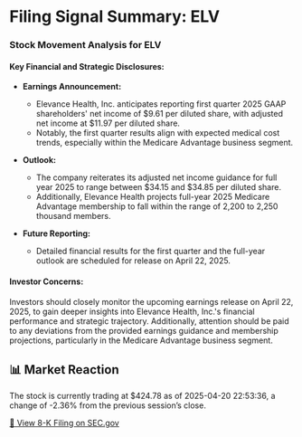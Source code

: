 # Filing Signal Summary: ELV

### Stock Movement Analysis for ELV

#### Key Financial and Strategic Disclosures:

- **Earnings Announcement:**
  - Elevance Health, Inc. anticipates reporting first quarter 2025 GAAP shareholders' net income of $9.61 per diluted share, with adjusted net income at $11.97 per diluted share.
  - Notably, the first quarter results align with expected medical cost trends, especially within the Medicare Advantage business segment.

- **Outlook:**
  - The company reiterates its adjusted net income guidance for full year 2025 to range between $34.15 and $34.85 per diluted share.
  - Additionally, Elevance Health projects full-year 2025 Medicare Advantage membership to fall within the range of 2,200 to 2,250 thousand members.

- **Future Reporting:**
  - Detailed financial results for the first quarter and the full-year outlook are scheduled for release on April 22, 2025.

#### Investor Concerns:
Investors should closely monitor the upcoming earnings release on April 22, 2025, to gain deeper insights into Elevance Health, Inc.'s financial performance and strategic trajectory. Additionally, attention should be paid to any deviations from the provided earnings guidance and membership projections, particularly in the Medicare Advantage business segment.

## 📊 Market Reaction
The stock is currently trading at $424.78 as of 2025-04-20 22:53:36, a change of -2.36% from the previous session’s close.

[🔗 View 8-K Filing on SEC.gov](https://www.sec.gov/Archives/edgar/data/1156039/0001156039-25-000051-index.html)
